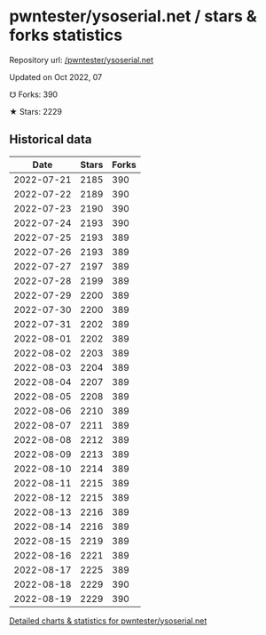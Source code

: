 # pwntester/ysoserial.net / stars & forks statistics

Repository url: [/pwntester/ysoserial.net](https://github.com/pwntester/ysoserial.net)

Updated on Oct 2022, 07

☋ Forks: 390

★ Stars: 2229

## Historical data
| Date | Stars | Forks |
|------|-------|-------|
| 2022-07-21 | 2185 | 390 | 
| 2022-07-22 | 2189 | 390 | 
| 2022-07-23 | 2190 | 390 | 
| 2022-07-24 | 2193 | 390 | 
| 2022-07-25 | 2193 | 389 | 
| 2022-07-26 | 2193 | 389 | 
| 2022-07-27 | 2197 | 389 | 
| 2022-07-28 | 2199 | 389 | 
| 2022-07-29 | 2200 | 389 | 
| 2022-07-30 | 2200 | 389 | 
| 2022-07-31 | 2202 | 389 | 
| 2022-08-01 | 2202 | 389 | 
| 2022-08-02 | 2203 | 389 | 
| 2022-08-03 | 2204 | 389 | 
| 2022-08-04 | 2207 | 389 | 
| 2022-08-05 | 2208 | 389 | 
| 2022-08-06 | 2210 | 389 | 
| 2022-08-07 | 2211 | 389 | 
| 2022-08-08 | 2212 | 389 | 
| 2022-08-09 | 2213 | 389 | 
| 2022-08-10 | 2214 | 389 | 
| 2022-08-11 | 2215 | 389 | 
| 2022-08-12 | 2215 | 389 | 
| 2022-08-13 | 2216 | 389 | 
| 2022-08-14 | 2216 | 389 | 
| 2022-08-15 | 2219 | 389 | 
| 2022-08-16 | 2221 | 389 | 
| 2022-08-17 | 2225 | 389 | 
| 2022-08-18 | 2229 | 390 | 
| 2022-08-19 | 2229 | 390 | 


[Detailed charts & statistics for pwntester/ysoserial.net](https://reviewgithub.com/rep/pwntester/ysoserial.net)
